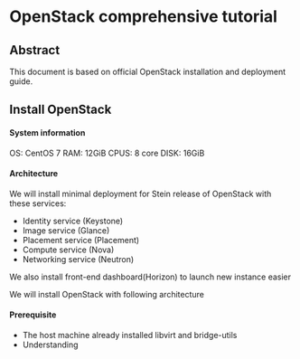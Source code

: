 # OpenStack comprehensive tutorial
## Abstract
This document is based on official OpenStack installation and deployment guide.
## Install OpenStack
#### System information
OS: CentOS 7
RAM: 12GiB
CPUS: 8 core
DISK: 16GiB
#### Architecture
We will install minimal deployment for Stein release of OpenStack with these services:
 - Identity service (Keystone)
 - Image service (Glance)
 - Placement service (Placement)
 - Compute service (Nova)
 - Networking service (Neutron)

We also install front-end dashboard(Horizon) to launch new instance easier

We will install OpenStack with following architecture

#### Prerequisite
 - The host machine already installed libvirt and bridge-utils
 - Understanding 
<!--stackedit_data:
eyJoaXN0b3J5IjpbLTEyMDEzODAyMTAsNjc1NzU3NTM4LDUyOT
MzODkwMywtMjgyOTc3NDQxLDE3NTg5NjEzMCwyMDI2NDQ2ODkx
LDk0MDAyMDcwNCwtMzMyNDU1MzYzXX0=
-->